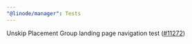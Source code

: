 ```yaml
---
"@linode/manager": Tests
---
```


Unskip Placement Group landing page navigation test ([#11272](https://github.com/linode/manager/pull/11272))
